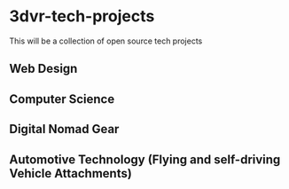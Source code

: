 # 3dvr-tech-projects

This will be a collection of open source tech projects

## Web Design

## Computer Science

## Digital Nomad Gear

## Automotive Technology (Flying and self-driving Vehicle Attachments)

